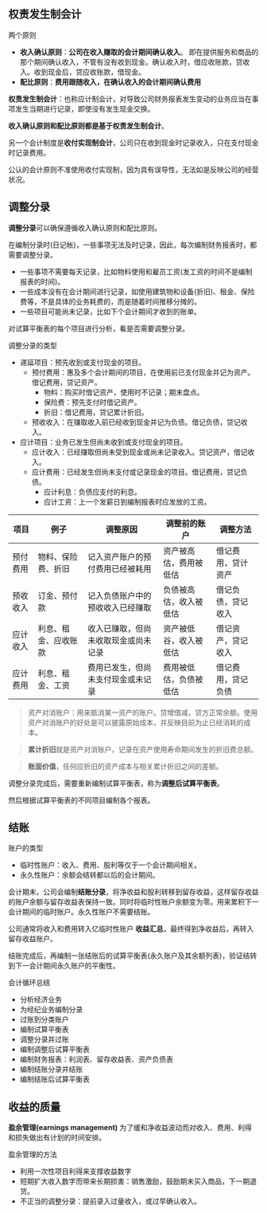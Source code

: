 ## 权责发生制会计

两个原则
+ **收入确认原则**：**公司在收入赚取的会计期间确认收入**。 即在提供服务和商品的那个期间确认收入，不管有没有收到现金。确认收入时，借应收账款，贷收入。收到现金后，贷应收账款，借现金。
+ **配比原则**：**费用跟随收入，在确认收入的会计期间确认费用**

**权责发生制会计**：也称应计制会计，对导致公司财务报表发生变动的业务应当在事项发生当期进行记录，即使没有发生现金交换。

**收入确认原则和配比原则都是基于权责发生制会计**。

另一个会计制度是**收付实现制会计**，公司只在收到现金时记录收入，只在支付现金时记录费用。

公认的会计原则不准使用收付实现制，因为具有误导性，无法如是反映公司的经营状况。

## 调整分录

**调整分录**可以确保遵循收入确认原则和配比原则。

在编制分录时(日记帐)，一些事项无法及时记录，因此，每次编制财务报表时，都需要调整分录。
+ 一些事项不需要每天记录，比如物料使用和雇员工资(发工资的时间不是编制报表的时间)。
+ 一些成本没有在会计期间进行记录，如使用建筑物和设备(折旧)、租金、保险费等，不是具体的业务耗费的，而是随着时间推移分摊的。
+ 一些项目可能尚未记录，比如下个会计期间才收到的账单。

对试算平衡表的每个项目进行分析，看是否需要调整分录。

调整分录的类型
+ 递延项目：预先收到或支付现金的项目。
  - 预付费用：惠及多个会计期间的项目，在使用前已支付现金并记为资产。借记费用，贷记资产。
    - 物料：购买时借记资产，使用时不记录；期末盘点。
    - 保险费：预先支付时借记资产。
    - 折旧：借记费用，贷记累计折旧。
  - 预收收入：在赚取收入前已经收到现金并记为负债。借记负债，贷记收入。
+ 应计项目：业务已发生但尚未收到或支付现金的项目。
  - 应计收入：已经赚取但尚未受到现金或尚未记录收入。贷记资产，借记收入。
  - 应计费用：已经发生但尚未支付或记录现金的项目。借记费用，贷记负债。
    - 应计利息：负债应支付的利息。
    - 应计工资：上一个发薪日到编制报表时应发放的工资。
 

项目 | 例子 | 调整原因 | 调整前的账户 | 调整方法
---|---|---|---|---
预付费用 | 物料、保险费、折旧 | 记入资产账户的预付费用已经被耗用 | 资产被高估，费用被低估 | 借记费用，贷计资产
预收收入 | 订金、预付款 | 记入负债账户中的预收收入已经赚取 | 负债被高估，收入被低估 | 借记负债，贷记收入
应计收入 | 利息、租金、应收账款 | 收入已赚取，但尚未收取现金或尚未记录 | 资产被低谷，收入被低估 | 借记资产，贷记收入
应计费用 | 利息、租金、工资 | 费用已发生，但尚未支付现金或未记录 | 费用被低估，负债被低估 | 借记费用，贷记负债


> 资产对消账户：用来抵消某一资产的账户。贷增借减，贷方正常余额。使用资产对消账户的好处是可以披露原始成本，并反映目前为止已经消耗的成本。

> **累计折旧**就是资产对消账户，记录在资产使用寿命期间发生的折旧费总额。

> **账面价值**，任何应折旧的资产成本与相关累计折旧之间的差额。

调整分录完成后，需要重新编制试算平衡表，称为**调整后试算平衡表**。

然后根据试算平衡表的不同项目编制各个报表。

## 结账

账户的类型
+ 临时性账户：收入、费用、股利等仅于一个会计期间相关。
+ 永久性账户：余额会结转都以后的会计期间。

会计期末，公司会编制**结账分录**，将净收益和股利转移到留存收益，这样留存收益的账户余额与留存收益表保持一致。同时将临时性账户余额变为零。用来累积下一会计期间的临时账户。永久性账户不需要结账。

公司通常将收入和费用转入亿临时性账户 **收益汇总**，最终得到净收益后，再转入留存收益账户。

结账完成后，再编制一张结账后的试算平衡表(永久账户及其余额列表)，验证结转到下一会计期间永久账户的平衡性。

会计循环总结
+ 分析经济业务
+ 为经纪业务编制分录
+ 过账到分类账户
+ 编制试算平衡表
+ 调整分录并过账
+ 编制调整后试算平衡表
+ 编制财务报表：利润表、留存收益表、资产负债表
+ 编制结账分录并结账
+ 编制结账后试算平衡表

## 收益的质量

**盈余管理(earnings management)** 为了缓和净收益波动而对收入、费用、利得和损失做出有计划的时间安排。

盈余管理的方法
+ 利用一次性项目利得来支撑收益数字
+ 短期扩大收入数字而带来长期损害：销售激励，鼓励期末买入商品，下一期退货。
+ 不正当的调整分录：提前录入过量收入，或过早确认收入。

